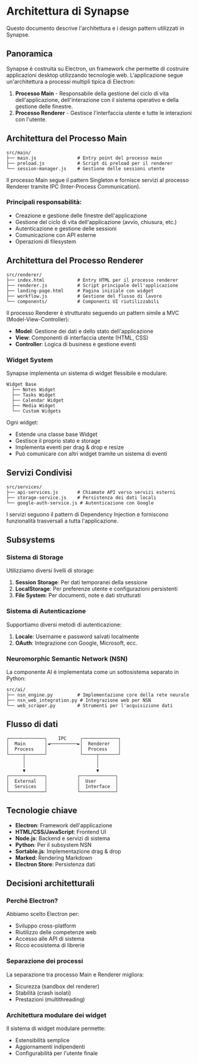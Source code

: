# Architettura di Synapse

Questo documento descrive l'architettura e i design pattern utilizzati in Synapse.

## Panoramica

Synapse è costruita su Electron, un framework che permette di costruire applicazioni desktop utilizzando tecnologie web. L'applicazione segue un'architettura a processi multipli tipica di Electron:

1. **Processo Main** - Responsabile della gestione del ciclo di vita dell'applicazione, dell'interazione con il sistema operativo e della gestione delle finestre.
2. **Processo Renderer** - Gestisce l'interfaccia utente e tutte le interazioni con l'utente.

## Architettura del Processo Main

```
src/main/
├── main.js               # Entry point del processo main
├── preload.js            # Script di preload per il renderer
└── session-manager.js    # Gestione delle sessioni utente
```

Il processo Main segue il pattern Singleton e fornisce servizi al processo Renderer tramite IPC (Inter-Process Communication).

### Principali responsabilità:

- Creazione e gestione delle finestre dell'applicazione
- Gestione del ciclo di vita dell'applicazione (avvio, chiusura, etc.)
- Autenticazione e gestione delle sessioni
- Comunicazione con API esterne
- Operazioni di filesystem

## Architettura del Processo Renderer

```
src/renderer/
├── index.html            # Entry HTML per il processo renderer
├── renderer.js           # Script principale dell'applicazione
├── landing-page.html     # Pagina iniziale con widget
├── workflow.js           # Gestione del flusso di lavoro
└── components/           # Componenti UI riutilizzabili
```

Il processo Renderer è strutturato seguendo un pattern simile a MVC (Model-View-Controller):

- **Model**: Gestione dei dati e dello stato dell'applicazione
- **View**: Componenti di interfaccia utente (HTML, CSS)
- **Controller**: Logica di business e gestione eventi

### Widget System

Synapse implementa un sistema di widget flessibile e modulare:

```
Widget Base
  ├── Notes Widget
  ├── Tasks Widget
  ├── Calendar Widget
  ├── Media Widget
  └── Custom Widgets
```

Ogni widget:
- Estende una classe base Widget
- Gestisce il proprio stato e storage
- Implementa eventi per drag & drop e resize
- Può comunicare con altri widget tramite un sistema di eventi

## Servizi Condivisi

```
src/services/
├── api-services.js       # Chiamate API verso servizi esterni
├── storage-service.js    # Persistenza dei dati locali
└── google-auth-service.js # Autenticazione con Google
```

I servizi seguono il pattern di Dependency Injection e forniscono funzionalità trasversali a tutta l'applicazione.

## Subsystems

### Sistema di Storage

Utilizziamo diversi livelli di storage:

1. **Session Storage**: Per dati temporanei della sessione
2. **LocalStorage**: Per preferenze utente e configurazioni persistenti
3. **File System**: Per documenti, note e dati strutturati

### Sistema di Autenticazione

Supportiamo diversi metodi di autenticazione:

1. **Locale**: Username e password salvati localmente
2. **OAuth**: Integrazione con Google, Microsoft, ecc.

### Neuromorphic Semantic Network (NSN)

La componente AI è implementata come un sottosistema separato in Python:

```
src/ai/
├── nsn_engine.py         # Implementazione core della rete neurale
├── nsn_web_integration.py # Integrazione web per NSN
└── web_scraper.py        # Strumenti per l'acquisizione dati
```

## Flusso di dati

```
┌─────────────┐    IPC     ┌─────────────┐
│  Main       │◄──────────►│  Renderer   │
│  Process    │            │  Process    │
└─────┬───────┘            └─────┬───────┘
      │                          │
      │                          │
      ▼                          ▼
┌─────────────┐           ┌─────────────┐
│  External   │           │  User       │
│  Services   │           │  Interface  │
└─────────────┘           └─────────────┘
```

## Tecnologie chiave

- **Electron**: Framework dell'applicazione
- **HTML/CSS/JavaScript**: Frontend UI
- **Node.js**: Backend e servizi di sistema
- **Python**: Per il subsystem NSN
- **Sortable.js**: Implementazione drag & drop
- **Marked**: Rendering Markdown
- **Electron Store**: Persistenza dati

## Decisioni architetturali

### Perché Electron?

Abbiamo scelto Electron per:
- Sviluppo cross-platform
- Riutilizzo delle competenze web
- Accesso alle API di sistema
- Ricco ecosistema di librerie

### Separazione dei processi

La separazione tra processo Main e Renderer migliora:
- Sicurezza (sandbox del renderer)
- Stabilità (crash isolati)
- Prestazioni (multithreading)

### Architettura modulare dei widget

Il sistema di widget modulare permette:
- Estensibilità semplice
- Aggiornamenti indipendenti
- Configurabilità per l'utente finale 